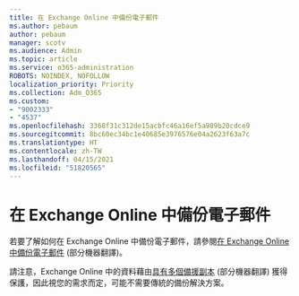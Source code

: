 ```yaml
---
title: 在 Exchange Online 中備份電子郵件
ms.author: pebaum
author: pebaum
manager: scotv
ms.audience: Admin
ms.topic: article
ms.service: o365-administration
ROBOTS: NOINDEX, NOFOLLOW
localization_priority: Priority
ms.collection: Adm_O365
ms.custom:
- "9002333"
- "4537"
ms.openlocfilehash: 3368f31c312de15acbfc46a16ef5a989b20cdce9
ms.sourcegitcommit: 8bc60ec34bc1e40685e3976576e04a2623f63a7c
ms.translationtype: HT
ms.contentlocale: zh-TW
ms.lasthandoff: 04/15/2021
ms.locfileid: "51820565"
---
```

# <a name="backing-up-email-in-exchange-online"></a>在 Exchange Online 中備份電子郵件

若要了解如何在 Exchange Online 中備份電子郵件，請參閱[在 Exchange Online 中備份電子郵件](https://docs.microsoft.com/exchange/back-up-email) (部分機器翻譯)。

請注意，Exchange Online 中的資料藉由[具有多個備援副本](https://docs.microsoft.com/office365/servicedescriptions/exchange-online-service-description/high-availability-and-business-continuity) (部分機器翻譯) 獲得保護，因此視您的需求而定，可能不需要傳統的備份解決方案。
